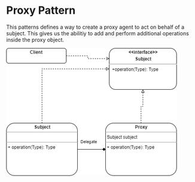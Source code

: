 ﻿# Proxy Pattern
This patterns defines a way to create a proxy agent to act on behalf of a subject.
This gives us the abilitiy to add and perform additional operations inside the proxy object.

![Proxy Pattern Diagram](ProxyPattern.png "Proxy Pattern Diagram")